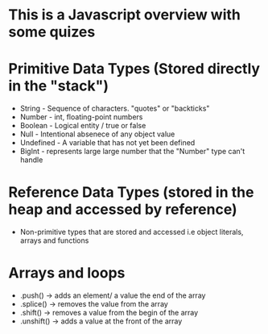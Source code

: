 # This is a Javascript overview with some quizes

# Primitive Data Types (Stored directly in the "stack")

 - String -  Sequence of characters. "quotes" or "backticks"
 - Number - int, floating-point numbers
 - Boolean - Logical entity / true or false
 - Null - Intentional absenece of any object value
 - Undefined - A variable that has not yet been defined
 - BigInt - represents large large number that the "Number" type can't handle

# Reference Data Types (stored in the heap and accessed by reference)
 -  Non-primitive types that are stored and accessed i.e object literals, arrays and functions


# Arrays and loops
 - .push() -> adds an element/ a value the end of the array
 - .splice() -> removes the value from the array
 - .shift() -> removes a value from the begin of the array
 - .unshift() -> adds a value at the front of the array